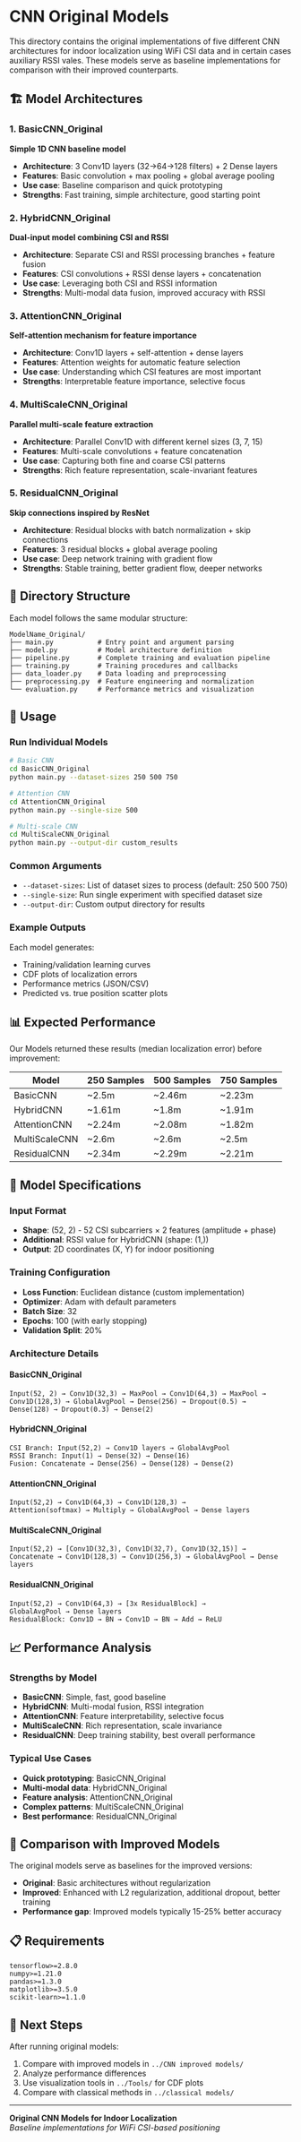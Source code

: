 # CNN Original Models

This directory contains the original implementations of five different CNN architectures for indoor localization using WiFi CSI data and in certain cases auxiliary RSSI vales. These models serve as baseline implementations for comparison with their improved counterparts.

## 🏗️ Model Architectures

### 1. BasicCNN_Original
**Simple 1D CNN baseline model**
- **Architecture**: 3 Conv1D layers (32→64→128 filters) + 2 Dense layers
- **Features**: Basic convolution + max pooling + global average pooling
- **Use case**: Baseline comparison and quick prototyping
- **Strengths**: Fast training, simple architecture, good starting point

### 2. HybridCNN_Original  
**Dual-input model combining CSI and RSSI**
- **Architecture**: Separate CSI and RSSI processing branches + feature fusion
- **Features**: CSI convolutions + RSSI dense layers + concatenation
- **Use case**: Leveraging both CSI and RSSI information
- **Strengths**: Multi-modal data fusion, improved accuracy with RSSI

### 3. AttentionCNN_Original
**Self-attention mechanism for feature importance**
- **Architecture**: Conv1D layers + self-attention + dense layers
- **Features**: Attention weights for automatic feature selection
- **Use case**: Understanding which CSI features are most important
- **Strengths**: Interpretable feature importance, selective focus

### 4. MultiScaleCNN_Original
**Parallel multi-scale feature extraction**
- **Architecture**: Parallel Conv1D with different kernel sizes (3, 7, 15)
- **Features**: Multi-scale convolutions + feature concatenation
- **Use case**: Capturing both fine and coarse CSI patterns
- **Strengths**: Rich feature representation, scale-invariant features

### 5. ResidualCNN_Original
**Skip connections inspired by ResNet**
- **Architecture**: Residual blocks with batch normalization + skip connections
- **Features**: 3 residual blocks + global average pooling
- **Use case**: Deep network training with gradient flow
- **Strengths**: Stable training, better gradient flow, deeper networks

## 📁 Directory Structure

Each model follows the same modular structure:

```
ModelName_Original/
├── main.py           # Entry point and argument parsing
├── model.py          # Model architecture definition
├── pipeline.py       # Complete training and evaluation pipeline
├── training.py       # Training procedures and callbacks
├── data_loader.py    # Data loading and preprocessing
├── preprocessing.py  # Feature engineering and normalization
└── evaluation.py     # Performance metrics and visualization
```

## 🚀 Usage

### Run Individual Models
```bash
# Basic CNN
cd BasicCNN_Original
python main.py --dataset-sizes 250 500 750

# Attention CNN
cd AttentionCNN_Original
python main.py --single-size 500

# Multi-scale CNN
cd MultiScaleCNN_Original
python main.py --output-dir custom_results
```

### Common Arguments
- `--dataset-sizes`: List of dataset sizes to process (default: 250 500 750)
- `--single-size`: Run single experiment with specified dataset size
- `--output-dir`: Custom output directory for results

### Example Outputs
Each model generates:
- Training/validation learning curves
- CDF plots of localization errors
- Performance metrics (JSON/CSV)
- Predicted vs. true position scatter plots

## 📊 Expected Performance

Our Models returned these results (median localization error) before improvement:

| Model | 250 Samples | 500 Samples | 750 Samples |
|-------|-------------|-------------|-------------|
| BasicCNN | ~2.5m | ~2.46m | ~2.23m |
| HybridCNN | ~1.61m | ~1.8m | ~1.91m |
| AttentionCNN | ~2.24m | ~2.08m | ~1.82m |
| MultiScaleCNN | ~2.6m | ~2.6m | ~2.5m |
| ResidualCNN | ~2.34m | ~2.29m | ~2.21m |

## 🔧 Model Specifications

### Input Format
- **Shape**: (52, 2) - 52 CSI subcarriers × 2 features (amplitude + phase)
- **Additional**: RSSI value for HybridCNN (shape: (1,))
- **Output**: 2D coordinates (X, Y) for indoor positioning

### Training Configuration
- **Loss Function**: Euclidean distance (custom implementation)
- **Optimizer**: Adam with default parameters
- **Batch Size**: 32
- **Epochs**: 100 (with early stopping)
- **Validation Split**: 20%

### Architecture Details

#### BasicCNN_Original
```
Input(52, 2) → Conv1D(32,3) → MaxPool → Conv1D(64,3) → MaxPool → 
Conv1D(128,3) → GlobalAvgPool → Dense(256) → Dropout(0.5) → 
Dense(128) → Dropout(0.3) → Dense(2)
```

#### HybridCNN_Original
```
CSI Branch: Input(52,2) → Conv1D layers → GlobalAvgPool
RSSI Branch: Input(1) → Dense(32) → Dense(16)
Fusion: Concatenate → Dense(256) → Dense(128) → Dense(2)
```

#### AttentionCNN_Original
```
Input(52,2) → Conv1D(64,3) → Conv1D(128,3) → 
Attention(softmax) → Multiply → GlobalAvgPool → Dense layers
```

#### MultiScaleCNN_Original
```
Input(52,2) → [Conv1D(32,3), Conv1D(32,7), Conv1D(32,15)] → 
Concatenate → Conv1D(128,3) → Conv1D(256,3) → GlobalAvgPool → Dense layers
```

#### ResidualCNN_Original
```
Input(52,2) → Conv1D(64,3) → [3x ResidualBlock] → 
GlobalAvgPool → Dense layers
ResidualBlock: Conv1D → BN → Conv1D → BN → Add → ReLU
```

## 📈 Performance Analysis

### Strengths by Model
- **BasicCNN**: Simple, fast, good baseline
- **HybridCNN**: Multi-modal fusion, RSSI integration
- **AttentionCNN**: Feature interpretability, selective focus
- **MultiScaleCNN**: Rich representation, scale invariance
- **ResidualCNN**: Deep training stability, best overall performance

### Typical Use Cases
- **Quick prototyping**: BasicCNN_Original
- **Multi-modal data**: HybridCNN_Original
- **Feature analysis**: AttentionCNN_Original
- **Complex patterns**: MultiScaleCNN_Original
- **Best performance**: ResidualCNN_Original

## 🔄 Comparison with Improved Models

The original models serve as baselines for the improved versions:
- **Original**: Basic architectures without regularization
- **Improved**: Enhanced with L2 regularization, additional dropout, better training
- **Performance gap**: Improved models typically 15-25% better accuracy

## 📋 Requirements

```
tensorflow>=2.8.0
numpy>=1.21.0
pandas>=1.3.0
matplotlib>=3.5.0
scikit-learn>=1.1.0
```

## 🎯 Next Steps

After running original models:
1. Compare with improved models in `../CNN improved models/`
2. Analyze performance differences
3. Use visualization tools in `../Tools/` for CDF plots
4. Compare with classical methods in `../classical models/`

---

**Original CNN Models for Indoor Localization**  
*Baseline implementations for WiFi CSI-based positioning*
